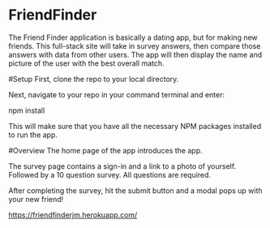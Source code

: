 # FriendFinder

The Friend Finder application is basically a dating app, but for making new friends. This full-stack site will take in survey answers, then compare those answers with data from other users. The app will then display the name and picture of the user with the best overall match.


#Setup
First, clone the repo to your local directory.

Next, navigate to your repo in your command terminal and enter:

npm install

This will make sure that you have all the necessary NPM packages installed to run the app.


#Overview
The home page of the app introduces the app.

The survey page contains a sign-in and a link to a photo of yourself. Followed by a 10 question survey. All questions are required.

After completing the survey, hit the submit button and a modal pops up with your new friend!

https://friendfinderjm.herokuapp.com/

